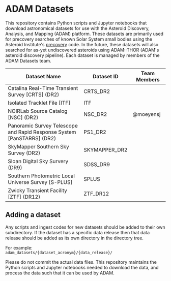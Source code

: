# ADAM Datasets

This repository contains Python scripts and Jupyter notebooks that download astronomical datasets for use with the Asteroid Discovery, Analysis, and Mapping (ADAM) platform. These datasets are primarily used for precovery searches of known Solar System small bodies using the Asteroid Institute's [precovery](https://github.com/B612-Asteroid-Institute/precovery) code. In the future, these datasets will also searched for as-yet undiscovered asteroids using ADAM::THOR (ADAM's asteroid discovery pipeline). Each dataset is managed by members of the ADAM Datasets team.

| Dataset Name | Dataset ID | Team Members | 
| ----------- | ----------- | ----------- |
| Catalina Real-Time Transient Survey [CRTS] (DR2) | CRTS_DR2 | |
| Isolated Tracklet File [ITF] | ITF |  |
| NOIRLab Source Catalog [NSC] (DR2) | NSC_DR2 | @moeyensj |
| Panoramic Survey Telescope and Rapid Response System [PanSTARRS] (DR2) | PS1_DR2 | |
| SkyMapper Southern Sky Survey (DR2) | SKYMAPPER_DR2 | |
| Sloan Digital Sky Survery (DR9) | SDSS_DR9 | | 
| Southern Photometric Local Universe Survey [S-PLUS] | SPLUS | |
| Zwicky Transient Facility [ZTF] (DR12)| ZTF_DR12 | |

## Adding a dataset
Any scripts and ingest codes for new datasets should be added to their own subdirectory. If the dataset has a specific data release then that data release should be added as its own directory in the directory tree. 

For example:  
`adam_datasets/{dataset_acronym}/{data_release}/`

Please do not commit the actual data files. This repository maintains the Python scripts and Jupyter notebooks needed to download the data, and process the data such that it can be used by ADAM.
